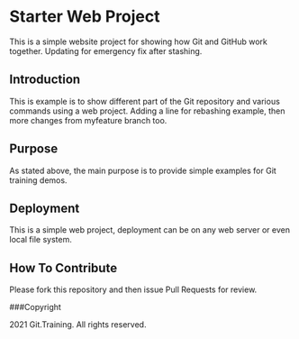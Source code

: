 # Starter Web Project

This is a simple website project for showing how Git and GitHub work together.
Updating for emergency fix after stashing.

## Introduction

This is example is to show different part of the Git repository
and various commands using a web project. Adding a line for rebashing example,
then more changes from myfeature branch too.


## Purpose

As stated above, the main purpose is to provide
simple examples for Git training demos.

## Deployment

This is a simple web project, deployment can be
on any web server or even local file system.

## How To Contribute

Please fork this repository and then issue Pull Requests for
review.

###Copyright

2021 Git.Training. All rights reserved.